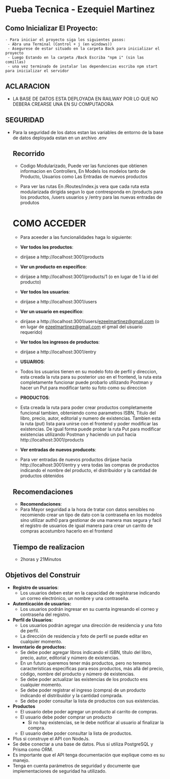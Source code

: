 # Pueba Tecnica - Ezequiel Martinez

## Como Inicializar El Proyecto:

    - Para iniciar el proyecto siga los siguientes pasos:
     - Abra una Terminal (Control + j (en windows))
     - Asegurese de estar situado en la carpeta Back para inicializar el proyecto
     - Luego Estando en la carpeta /Back Escriba "npm i" (sin las comillas)
     - una vez terminado de instalar las dependencias escriba npm start para inicializar el servidor

  ## ACLARACION 
   - LA BASE DE DATOS ESTA DEPLOYADA EN RAILWAY POR LO QUE NO DEBERA CREARSE UNA EN SU COMPUTADORA

  ## SEGURIDAD
  - Para la seguridad de los datos estan las variables de entorno de la base de datos deployada
    estan en un archivo .env

    ## Recorrido
    - Codigo Modularizado, Puede ver las funciones que obtienen informacion en Controllers,
    En Models los modelos tanto de Producto, Usuarios como Las Entradas de nuevos productos

    - Para ver las rutas En /Routes/index.js vera que cada ruta esta modularizada dirigida segun
    lo que contresponda en /products para los productos, /users usuarios y /entry para las nuevas entradas de produtos

    # COMO ACCEDER
     - Para aceeder a las funcionalidades haga lo siguiente:

     - **Ver todos los productos**:
     - dirijase a http://localhost:3001/products
     - **Ver un producto en especifico**:
     - dirijase a http://localhost:3001/products/1 (o en lugar de 1 la id del producto)


     - **Ver todos los usuarios**:
     - dirijase a http://localhost:3001/users
     - **Ver un usuario en especifico**:
     - dirijase a http://localhost:3001/users/ezeelmartinez@gmail.com 
                (o en lugar de ezeelmartinez@gmail.com el gmail del usuario requerido)


    - **Ver todos los ingresos de productos**:
    - dirijase a http://localhost:3001/entry
    
    - **USUARIOS**:
    - Todos los usuarios tienen en su modelo foto de perfil y direccion, esta creada la ruta para su posterior uso en el frontend, la ruta esta completamente funcionar puede probarlo utilizando Postman y hacer un Put para modificar tanto su foto como su direccion

    - **PRODUCTOS**:
    - Esta creada la ruta para poder crear productos completamente funcional tambien, obteniendo como parametros ISBN, Titulo del libro, precio, autor, editorial y numero de existencias. Tambien esta la ruta (put) lista para unirse con el frontend y poder modificar las existencias.
    De igual forma puede probar la ruta Put para modificar existencias utilizando Postman y haciendo un put hacia http://localhost:3001/products


    - **Ver entradas de nuevos producots**:
    - Para ver entradas de nuevos productos dirijase hacia http://localhost:3001/entry 
    y vera todas las compras de productos indicando el nombre del producto, el distribuidor y la
    cantidad de productos obtenidos

    ## Recomendaciones
    - **Recomendaciones**:
    - Para Mayor seguridad a la hora de tratar con datos sensibles no recomiendo crear un tipo de dato con la contraseña en los modelos sino utilizar auth0 para gestionar de una manera mas segura
    y facil el registro de usuarios de igual manera para crear un carrito de compras acostumbro hacerlo en el frontend

    ## Tiempo de realizacion
    - 2horas y 21Minutos
    
## Objetivos del Construir

 - **Registro de usuarios**:
    - Los usuarios deben estar en la capacidad de registrarse indicando un correo electrónico, un nombre y una contraseña.
- **Autenticación de usuarios:**
    - Los usuarios podrán ingresar en su cuenta ingresando el correo y contraseña del registro.
- **Perfil de Usuarios:**
    - Los usuarios podrán agregar una dirección de residencia y una foto de perfil.
    - La dirección de residencia y foto de perfil se puede editar en cualquier momento.
- **Inventario de productos:**
    - Se debe poder agregar libros indicando el ISBN, título del libro, precio, autor, editorial y número de existencias.
    - En un futuro queremos tener más productos, pero no tenemos características especificas para esos productos, más allá del precio, código, nombre del producto y número de existencias.
    - Se debe poder actualizar las existencias de los producto ens cualquier momento.
    - Se debe poder registrar el ingreso (compra) de un producto indicando el distribuidor y la cantidad comprada.
    - Se debe poder consultar la lista de productos con sus existencias.
- **Productos**
    - El usuario debe poder agregar un producto al carrito de compras.
    - El usuario debe poder comprar un producto
        - Si no hay existencias, se le debe notificar al usuario al finalizar la compra.
    - El usuario debe poder consultar la lista de productos.
- Plus si construye el API con NodeJs.
- Se debe conectar a una base de datos. Plus si utiliza PostgreSQL y Prisma como ORM.
- Es importante que el API tenga documentación que explique como es su manejo.
- Tenga en cuenta parámetros de seguridad y documente que implementaciones de seguridad ha utilizado.